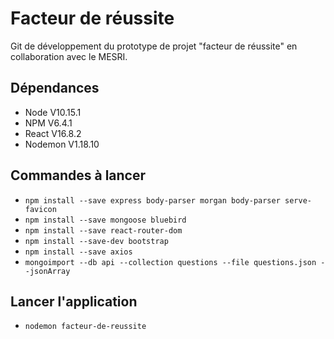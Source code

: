 # Facteur de réussite

Git de développement du prototype de projet "facteur de réussite" en collaboration avec le MESRI.

## Dépendances 

- Node  V10.15.1
- NPM V6.4.1
- React V16.8.2
- Nodemon V1.18.10

## Commandes à lancer


- `npm install --save express body-parser morgan body-parser serve-favicon`
- `npm install --save mongoose bluebird`
- `npm install --save react-router-dom`
- `npm install --save-dev bootstrap`
- `npm install --save axios`
- `mongoimport --db api --collection questions --file questions.json --jsonArray`


## Lancer l'application

- `nodemon facteur-de-reussite`
